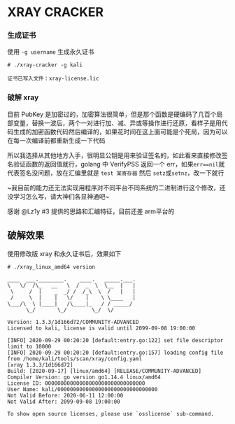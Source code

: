 # XRAY CRACKER

### 生成证书

使用 `-g username` 生成永久证书

```
# ./xray-cracker -g kali

证书已写入文件：xray-license.lic
```

### 破解 xray

目前 PubKey 是加密过的，加密算法很简单，但是那个函数是硬编码了几百个局部变量，替换一波后，两个一对进行加、减、异或等操作进行还原，看样子是用代码生成的加密函数代码然后编译的，如果花时间在这上面可能是个死局，因为可以在每一次编译前都重新生成一下代码

所以我选择从其他地方入手，很明显公钥是用来验证签名的，如此看来直接修改签名验证函数的返回值就行，golang 中 VerifyPSS 返回一个 err，如果`err==nil`就代表签名没问题，放在汇编里就是 `test 某寄存器` 然后 `setz`或`setnz`，改一下就行

~我目前的能力还无法实现用程序对不同平台不同系统的二进制进行这个修改，还没学习怎么写，请大神们各显神通吧~

感谢 @Lz1y #3 提供的思路和汇编特征，目前还差 arm平台的

## 破解效果

使用修改版 xray 和永久证书后，效果如下

```
# ./xray_linux_amd64 version

____  ___.________.    ____.   _____.___.
\   \/  /\_   __   \  /  _  \  \__  |   |
 \     /  |    _  _/ /  /_\  \  /   |   |
 /     \  |    |   \/    |    \ \____   |
\___/\  \ |____|   /\____|_   / / _____/
      \_/       \_/        \_/  \/

Version: 1.3.3/1d166d72/COMMUNITY-ADVANCED
Licensed to kali, license is valid until 2099-09-08 19:00:00

[INFO] 2020-09-29 00:20:20 [default:entry.go:122] set file descriptor limit to 10000
[INFO] 2020-09-29 00:20:20 [default:entry.go:157] loading config file from /home/kali/tools/scan/xray/config.yaml
[xray 1.3.3/1d166d72]
Build: [2020-09-17] [linux/amd64] [RELEASE/COMMUNITY-ADVANCED]
Compiler Version: go version go1.14.4 linux/amd64
License ID: 00000000000000000000000000000000
User Name: kali/00000000000000000000000000000000
Not Valid Before: 2020-06-11 12:00:00
Not Valid After: 2099-09-08 19:00:00

To show open source licenses, please use `osslicense` sub-command.
```
